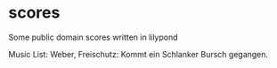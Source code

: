 # scores
Some public domain scores written in lilypond

Music List:
Weber, Freischutz: Kommt ein Schlanker Bursch gegangen.


